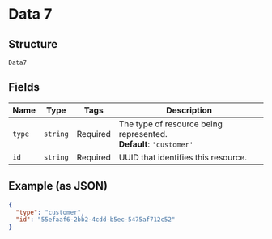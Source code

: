 
# Data 7

## Structure

`Data7`

## Fields

| Name | Type | Tags | Description |
|  --- | --- | --- | --- |
| `type` | `string` | Required | The type of resource being represented.<br>**Default**: `'customer'` |
| `id` | `string` | Required | UUID that identifies this resource. |

## Example (as JSON)

```json
{
  "type": "customer",
  "id": "55efaaf6-2bb2-4cdd-b5ec-5475af712c52"
}
```

